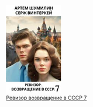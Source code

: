 ![](Ревизор%20возвращение%20в%20СССР%207.jpg)  
[Ревизор возвращение в СССР 7](Ревизор%20возвращение%20в%20СССР%207.md)
